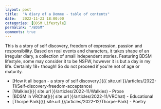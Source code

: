 ```yaml
---
layout: post
title:  "A diary of a Domme - table of contents"
date:   2022-11-23 18:00:00
categories: [BDSM Lifestyle]
permalink: "/BDSM"
comments: true
---
```

This is a story of self discovery, freedom of expression, passion and responsibility. Based on real events and characters, it takes shape of an irregular diary, a collection of small independent stories. Featuring BDSM lifestyle, some may consider it to be NSFW, however it is but a day in my life. Certainly 18+ though! So do not proceed if you're not of age or maturity.

<!--more-->

<!-- ### Chapter one -->
* [How it all began - a story of self discovery.]({{ site.url }}/articles/2022-11/Self-discovery-freedom-acceptance)
* [Walkies]({{ site.url }}/articles/2022-11/Walkies) - Prose
* [BDSM in VRChat]({{ site.url }}/articles/2022-11/VRChat) - Educational
* [Thorpe Park]({{ site.url }}/articles/2022-12/Thorpe-Park) - Poetry

